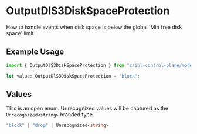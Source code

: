 # OutputDlS3DiskSpaceProtection

How to handle events when disk space is below the global 'Min free disk space' limit

## Example Usage

```typescript
import { OutputDlS3DiskSpaceProtection } from "cribl-control-plane/models/operations";

let value: OutputDlS3DiskSpaceProtection = "block";
```

## Values

This is an open enum. Unrecognized values will be captured as the `Unrecognized<string>` branded type.

```typescript
"block" | "drop" | Unrecognized<string>
```